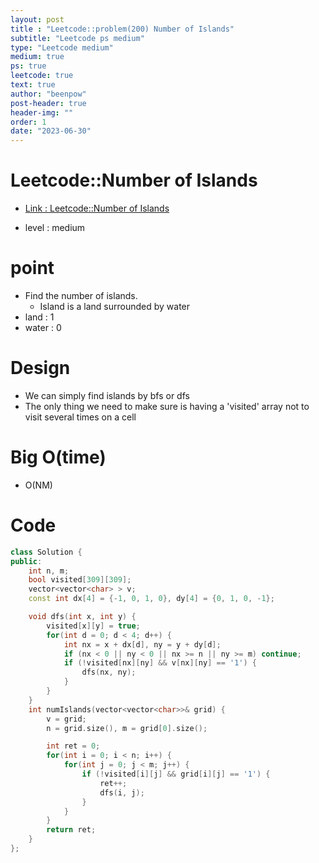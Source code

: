 ```yaml
---
layout: post
title : "Leetcode::problem(200) Number of Islands"
subtitle: "Leetcode ps medium"
type: "Leetcode medium"
medium: true
ps: true
leetcode: true
text: true
author: "beenpow"
post-header: true
header-img: ""
order: 1
date: "2023-06-30"
---
```


# Leetcode::Number of Islands
- [Link : Leetcode::Number of Islands](https://leetcode.com/problems/number-of-islands/description/?envType=study-plan-v2&envId=apple-spring-23-high-frequency)

- level : medium

# point
- Find the number of islands.
  - Island is a land surrounded by water
- land : 1
- water : 0

# Design
- We can simply find islands by bfs or dfs
- The only thing we need to make sure is having a 'visited' array not to visit several times on a cell

# Big O(time)
- O(NM)

# Code

```cpp
class Solution {
public:
    int n, m;
    bool visited[309][309];
    vector<vector<char> > v;
    const int dx[4] = {-1, 0, 1, 0}, dy[4] = {0, 1, 0, -1};

    void dfs(int x, int y) {
        visited[x][y] = true;
        for(int d = 0; d < 4; d++) {
            int nx = x + dx[d], ny = y + dy[d];
            if (nx < 0 || ny < 0 || nx >= n || ny >= m) continue;
            if (!visited[nx][ny] && v[nx][ny] == '1') {
                dfs(nx, ny);
            }
        }
    }
    int numIslands(vector<vector<char>>& grid) {
        v = grid;
        n = grid.size(), m = grid[0].size();

        int ret = 0;
        for(int i = 0; i < n; i++) {
            for(int j = 0; j < m; j++) {
                if (!visited[i][j] && grid[i][j] == '1') {
                    ret++;
                    dfs(i, j);
                }
            }
        }
        return ret;
    }
};
```
